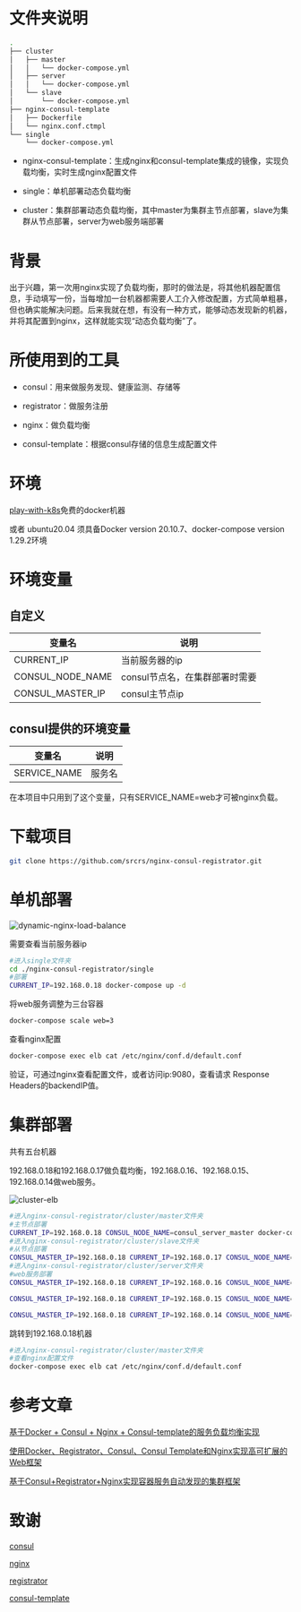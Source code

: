 # 文件夹说明

```bash
.
├── cluster
│   ├── master
│   │   └── docker-compose.yml
│   ├── server
│   │   └── docker-compose.yml
│   └── slave
│       └── docker-compose.yml
├── nginx-consul-template
│   ├── Dockerfile
│   └── nginx.conf.ctmpl
└── single
    └── docker-compose.yml
```

- nginx-consul-template：生成nginx和consul-template集成的镜像，实现负载均衡，实时生成nginx配置文件

- single：单机部署动态负载均衡

- cluster：集群部署动态负载均衡，其中master为集群主节点部署，slave为集群从节点部署，server为web服务端部署

# 背景

出于兴趣，第一次用nginx实现了负载均衡，那时的做法是，将其他机器配置信息，手动填写一份，当每增加一台机器都需要人工介入修改配置，方式简单粗暴，但也确实能解决问题。后来我就在想，有没有一种方式，能够动态发现新的机器，并将其配置到nginx，这样就能实现“动态负载均衡”了。

# 所使用到的工具

- consul：用来做服务发现、健康监测、存储等

- registrator：做服务注册

- nginx：做负载均衡

- consul-template：根据consul存储的信息生成配置文件

# 环境

[play-with-k8s](https://labs.play-with-k8s.com/)免费的docker机器

或者 ubuntu20.04 须具备Docker version 20.10.7、docker-compose version 1.29.2环境

# 环境变量

## 自定义

变量名 | 说明
-|-
CURRENT_IP | 当前服务器的ip
CONSUL_NODE_NAME | consul节点名，在集群部署时需要
CONSUL_MASTER_IP | consul主节点ip

## consul提供的环境变量

变量名 | 说明
-|-
SERVICE_NAME | 服务名

在本项目中只用到了这个变量，只有SERVICE_NAME=web才可被nginx负载。

# 下载项目

```bash
git clone https://github.com/srcrs/nginx-consul-registrator.git
```

# 单机部署

![dynamic-nginx-load-balance](https://gallery-srcrs.vercel.app/blog/dynamic-nginx-load-balance.png)

需要查看当前服务器ip

```bash
#进入single文件夹
cd ./nginx-consul-registrator/single
#部署
CURRENT_IP=192.168.0.18 docker-compose up -d
```

将web服务调整为三台容器

```bash
docker-compose scale web=3
```

查看nginx配置

```bash
docker-compose exec elb cat /etc/nginx/conf.d/default.conf
```

验证，可通过nginx查看配置文件，或者访问ip:9080，查看请求 Response Headers的backendIP值。

# 集群部署

共有五台机器

192.168.0.18和192.168.0.17做负载均衡，192.168.0.16、192.168.0.15、192.168.0.14做web服务。

![cluster-elb](https://gallery-srcrs.vercel.app/blog/cluster-elb.png)

```bash
#进入nginx-consul-registrator/cluster/master文件夹
#主节点部署
CURRENT_IP=192.168.0.18 CONSUL_NODE_NAME=consul_server_master docker-compose up -d
#进入nginx-consul-registrator/cluster/slave文件夹
#从节点部署
CONSUL_MASTER_IP=192.168.0.18 CURRENT_IP=192.168.0.17 CONSUL_NODE_NAME=consul_server_slave docker-compose up -d
#进入nginx-consul-registrator/cluster/server文件夹
#web服务部署
CONSUL_MASTER_IP=192.168.0.18 CURRENT_IP=192.168.0.16 CONSUL_NODE_NAME=consul_client_01 docker-compose up -d

CONSUL_MASTER_IP=192.168.0.18 CURRENT_IP=192.168.0.15 CONSUL_NODE_NAME=consul_client_02 docker-compose up -d

CONSUL_MASTER_IP=192.168.0.18 CURRENT_IP=192.168.0.14 CONSUL_NODE_NAME=consul_client_03 docker-compose up -d
```

跳转到192.168.0.18机器

```bash
#进入nginx-consul-registrator/cluster/master文件夹
#查看nginx配置文件
docker-compose exec elb cat /etc/nginx/conf.d/default.conf
```

# 参考文章

[基于Docker + Consul + Nginx + Consul-template的服务负载均衡实现](https://juejin.cn/post/6844903623084736525)

[使用Docker、Registrator、Consul、Consul Template和Nginx实现高可扩展的Web框架](http://www.dockone.io/article/272)

[基于Consul+Registrator+Nginx实现容器服务自动发现的集群框架](https://blog.51cto.com/ganbing/2086851)

# 致谢

[consul](https://github.com/hashicorp/consul)

[nginx](https://github.com/nginx/nginx)

[registrator](https://github.com/gliderlabs/registrator)

[consul-template](https://github.com/hashicorp/consul-template)